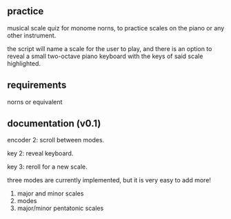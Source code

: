 ## practice
musical scale quiz for monome norns, to practice scales on the piano or any other instrument.

the script will name a scale for the user to play, and there is an option to reveal a small two-octave piano keyboard with the keys of said scale highlighted.

## requirements
norns or equivalent

## documentation (v0.1)
encoder 2: scroll between modes.

key 2: reveal keyboard.

key 3: reroll for a new scale.

three modes are currently implemented, but it is very easy to add more! 
1. major and minor scales
2. modes
3. major/minor pentatonic scales
